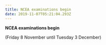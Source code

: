```yaml
---
title: NCEA examinations begin
date: 2019-11-07T05:21:04.293Z
---
```

**NCEA examinations begin**

(Friday 8 November until Tuesday 3 December)
